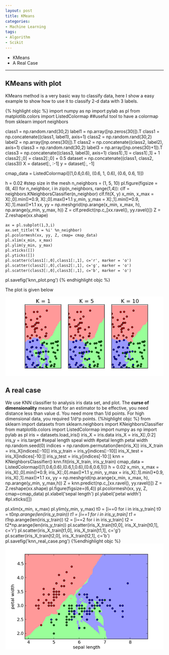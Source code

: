```yaml
---
layout: post
title: KMeans
categories:
- Machine Learning
tags:
- Algorithm
- Scikit
---
```

* KMeans
* A Real Case

---

## KMeans with plot
KMeans method is a very basic way to classify data, here I show a easy example to show how to use it to classify 2-d data with 3 labels.

{% highlight objc %}
import numpy as np
import pylab as pl
from matplotlib.colors import ListedColormap
##useful tool to have a colormap
from sklearn import neighbors

class1 = np.random.rand(30,2)
label1 = np.array([np.zeros(30)]).T
class1 = np.concatenate((class1, label1), axis=1)
class2 = np.random.rand(30,2)
label2 = np.array([np.ones(30)]).T
class2 = np.concatenate((class2, label2), axis=1)
class3 = np.random.rand(30,2)
label3 = np.array([np.ones(30)+1]).T
class3 = np.concatenate((class3, label3), axis=1)
class1[:,1] = class1[:,1] + 1
class2[:,0] = class2[:,0] + 0.5
dataset = np.concatenate((class1, class2, class3))
X = dataset[:, :-1]
y = dataset[:, -1]


cmap_data = ListedColormap([(1,0.6,0.6), (0.6, 1, 0.6), (0.6, 0.6, 1)])

h = 0.02 #step size in the mesh
n_neighbors = (1, 5, 10)
pl.figure(figsize = (8, 4)) 
for n_neighbor, i in zip(n_neighbors, range(1,4)):
    clf = neighbors.KNeighborsClassifier(n_neighbor)
    clf.fit(X, y)
    x_min, x_max = X[:,0].min()*0.9, X[:,0].max()*1.1
    y_min, y_max = X[:,1].min()*0.9, X[:,1].max()*1.1
    xx, yy = np.meshgrid(np.arange(x_min, x_max, h),
                         np.arange(y_min, y_max, h))
    Z = clf.predict(np.c_[xx.ravel(), yy.ravel()])
    Z = Z.reshape(xx.shape)
   
    ax = pl.subplot(1,3,i)
    ax.set_title('K = %i' %n_neighbor)
    pl.pcolormesh(xx, yy, Z, cmap= cmap_data)
    pl.xlim(x_min, x_max)
    pl.ylim(y_min, y_max)
    pl.xticks([])
    pl.yticks([])
    pl.scatter(class1[:,0],class1[:,1], c='r', marker = 'o')
    pl.scatter(class2[:,0],class2[:,1], c='g', marker = 'o')
    pl.scatter(class3[:,0],class3[:,1], c='b', marker = 'o')
    
pl.savefig('knn_plot.png')
{% endhighlight objc %}

The plot is given below

![knn_plot](/png/knn_plot.png?raw=true)

## A real case
We use KNN classifier to analysis iris data set, and plot. The **curse of dimensionality** means that for an estimator to be effective, you need distance less than value d. You need more than 1/d points. For high dimensional data, you required 1/d^p points.
{%highlight objc %}
from sklearn import datasets
from sklearn.neighbors import KNeighborsClassifier
from matplotlib.colors import ListedColormap
import numpy as np
import pylab as pl
iris = datasets.load_iris()
iris_X = iris.data
iris_X = iris_X[:,0:2]
iris_y = iris.target
#sepal length speal width
#petal length petal width
np.random.seed(0)
indices = np.random.permutation(len(iris_X))
iris_X_train = iris_X[indices[:-10]]
iris_y_train = iris_y[indices[:-10]]
iris_X_test = iris_X[indices[-10:]]
iris_y_test = iris_y[indices[-10:]]
knn = KNeighborsClassifier()
knn.fit(iris_X_train, iris_y_train)
cmap_data = ListedColormap([(1,0.6,0.6),(0.6,1,0.6),(0.6,0.6,1)])
h = 0.02
x_min, x_max = iris_X[:,0].min()*0.9, iris_X[:,0].max()*1.1
y_min, y_max = iris_X[:,1].min()*0.9, iris_X[:,1].max()*1.1
xx, yy = np.meshgrid(np.arange(x_min, x_max, h),
                     np.arange(y_min, y_max,h))
Z = knn.predict(np.c_[xx.ravel(), yy.ravel()])
Z = Z.reshape(xx.shape)
pl.figure(figsize=(6,4))
pl.pcolormesh(xx, yy, Z, cmap=cmap_data)
pl.xlabel('sepal length')
pl.ylabel('petal width')
#pl.xticks([])

pl.xlim(x_min, x_max)
pl.ylim(y_min, y_max)
t0 = [i==0 for i in iris_y_train]
t0 = t0*np.arange(len(iris_y_train))
t1 = [i==1 for i in iris_y_train]
t1 = t1*np.arange(len(iris_y_train))
t2 = [i==2 for i in iris_y_train]
t2 = t2*np.arange(len(iris_y_train))
pl.scatter(iris_X_train[t0,0], iris_X_train[t0,1], c='r')
pl.scatter(iris_X_train[t1,0], iris_X_train[t1,1], c='g')
pl.scatter(iris_X_train[t2,0], iris_X_train[t2,1], c='b')
pl.savefig('knn_real_case.png')
{%endhighlight objc %}
![knn_real_case](/png/knn_real_case.png)

